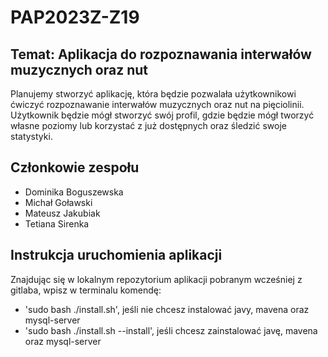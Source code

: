 # PAP2023Z-Z19

## Temat: Aplikacja do rozpoznawania interwałów muzycznych oraz nut

Planujemy stworzyć aplikację, która będzie pozwalała użytkownikowi ćwiczyć rozpoznawanie interwałów muzycznych oraz 
nut na pięciolinii. Użytkownik będzie mógł stworzyć swój profil, gdzie będzie mógł tworzyć własne poziomy lub 
korzystać z już dostępnych oraz śledzić swoje statystyki.

## Członkowie zespołu

* Dominika Boguszewska
* Michał Goławski
* Mateusz Jakubiak
* Tetiana	Sirenka

## Instrukcja uruchomienia aplikacji

Znajdując się w lokalnym repozytorium aplikacji pobranym wcześniej z gitlaba, wpisz w terminalu komendę:
* 'sudo bash ./install.sh', jeśli nie chcesz instalować javy, mavena oraz mysql-server
* 'sudo bash ./install.sh --install', jeśli chcesz zainstalować javę, mavena oraz mysql-server
